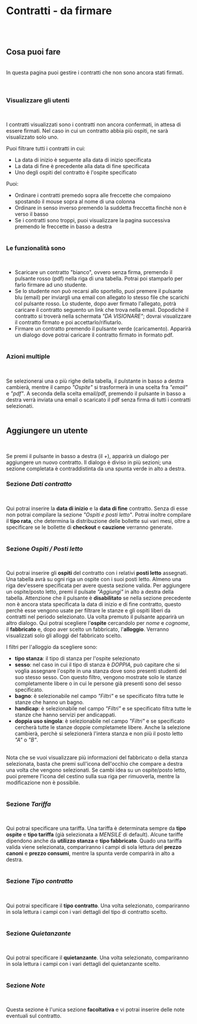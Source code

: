 # Contratti - da firmare
<br/><br/>

## Cosa puoi fare

<br/>
In questa pagina puoi gestire i contratti che non sono ancora stati firmati.
<br/><br/><br/>

### Visualizzare gli utenti
<br/>

I contratti visualizzati sono i contratti non ancora confermati, in attesa di essere firmati. 
Nel caso in cui un contratto abbia più ospiti, ne sarà visualizzato solo uno.

Puoi filtrare tutti i contratti in cui:
- La data di inizio è seguente alla data di inizio specificata
- La data di fine è precedente alla data di fine specificata
- Uno degli ospiti del contratto è l'ospite specificato

Puoi:
- Ordinare i contratti premedo sopra alle freccette che compaiono spostando il mouse sopra al nome di una colonna
- Ordinare in senso inverso premendo la suddetta freccetta finchè non è verso il basso
- Se i contratti sono troppi, puoi visualizzare la pagina successiva premendo le freccette in basso a destra
<br/><br/>

### Le funzionalità sono
<br/>

- Scaricare un contratto "bianco", ovvero senza firma, premendo il pulsante rosso (pdf) nella riga di una tabella. Potrai poi stamparlo per farlo firmare ad uno studente.
- Se lo studente non può recarsi allo sportello, puoi premere il pulsante blu (email) per inviargli una email con allegato lo stesso file che scarichi col pulsante rosso. Lo studente, dopo aver firmato l'allegato, potrà caricare il contratto seguento un link che trova nella email. Dopodichè il contratto si troverà nella schermata *"DA VISIONARE"*; dovrai visualizzare il contratto firmato e poi accettarlo/rifiutarlo.
- Firmare un contratto premendo il pulsante verde (caricamento). Apparirà un dialogo dove potrai caricare il contratto firmato in formato pdf.
<br/><br/>

### Azioni multiple
<br/>

Se selezionerai una o più righe della tabella, il pulstante in basso a destra cambierà, mentre il campo *"Ospite"* si trasformerà in una scelta fra *"email"* e *"pdf"*. A seconda della scelta email/pdf, premendo il pulsante in basso a destra verrà inviata una email o scaricato il pdf senza firma di tutti i contratti selezionati.
<br/><br/>

## Aggiungere un utente
<br/>

Se premi il pulsante in basso a destra (il *+*), apparirà un dialogo per aggiungere un nuovo contratto. Il dialogo è diviso in più sezioni; una sezione completata è contraddistinta da una spunta verde in alto a destra.

### Sezione *Dati contratto*
<br/>

Qui potrai inserire la **data di inizio** e la **data di fine** contratto. Senza di esse non potrai compilare la sezione *"Ospiti e posti letto"*. Potrai inoltre compilare il **tipo rata**, che determina la distribuzione delle bollette sui vari mesi, oltre a specificare se le bollette di **checkout** e **cauzione** verranno generate.
<br/><br/>

### Sezione *Ospiti / Posti letto*
<br/>

Qui potrai inserire gli **ospiti** del contratto con i relativi **posti letto** assegnati. Una tabella avrà su ogni riga un ospite con i suoi posti letto. Almeno una riga dev'essere specificata per avere questa sezione valida. Per aggiungere un ospite/posto letto, premi il pulsate *"Aggiungi"* in alto a destra della tabella. Attenzione che il pulsante è **disabilitato** se nella sezione precedente non è ancora stata specificata la data di inizio e di fine contratto, questo perchè esse vengono usate per filtrare le stanze e gli ospiti liberi da contratti nel periodo selezionato. Ua volta premuto il pulsante apparirà un altro dialogo. Qui potrai scegliere l'**ospite** cercandolo per *nome* e *cognome*, il **fabbricato** e, dopo aver scelto un fabbricato, l'**alloggio**. Verranno visualizzati solo gli alloggi del fabbricato scelto.

I filtri per l'alloggio da scegliere sono:

- **tipo stanza**: il tipo di stanza per l'ospite selezionato
- **sesso**: nel caso in cui il tipo di stanza è *DOPPIA*, può capitare che si voglia assegnare l'ospite in una stanza dove sono presenti studenti del suo stesso sesso. Con questo filtro, vengono mostrate solo le stanze completamente libere o in cui le persone già presenti sono del sesso specificato.
- **bagno**: è selezionabile nel campo *"Filtri"* e se specificato filtra tutte le stanze che hanno un bagno.
- **handicap**: è selezionabile nel campo *"Filtri"* e se specificato filtra tutte le stanze che hanno servizi per andicappati.
- **doppia uso singola**: è selezionabile nel campo *"Filtri"* e se specificato cercherà tutte le stanze doppie completamete libere. Anche la selezione cambierà, perchè si selezionerà l'intera stanza e non più il posto letto *"A"* o *"B"*.
<br/>
Nota che se vuoi visualizzare più informazioni del fabbricato o della stanza selezionata, basta che premi sull'icona dell'occhio che compare a destra una volta che vengono selezionati. Se cambi idea su un ospite/posto letto, puoi premere l'icona del cestino sulla sua riga per rimuoverla, mentre la modificazione non è possibile.
<br/><br/>

### Sezione *Tariffa*
<br/>

Qui potrai specificare una tariffa. Una tariffa è determinata sempre da **tipo ospite** e **tipo tariffa** (già selezionata a *MENSILE* di default). Alcune tariffe dipendono anche da **utilizzo stanza** e **tipo fabbricato**. Quado una tariffa valida viene selezionata, compariranno i campi di sola lettura del **prezzo canoni** e **prezzo consumi**, mentre la spunta verde comparirà in alto a destra.
<br/><br/>

### Sezione *Tipo contratto*
<br/>

Qui potrai specificare il **tipo contratto**. Una volta selezionato, compariranno in sola lettura i campi con i vari dettagli del tipo di contratto scelto.
<br/><br/>


### Sezione *Quietanzante*
<br/>

Qui potrai specificare il **quietanzante**. Una volta selezionato, compariranno in sola lettura i campi con i vari dettagli del quietanzante scelto.
<br/><br/>

### Sezione *Note*
<br/>

Questa sezione è l'unica sezione **facoltativa** e vi potrai inserire delle note eventuali sul contratto.
<br/><br/>
